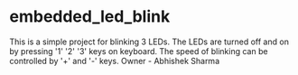 # embedded_led_blink

This is a simple project for blinking 3 LEDs.
The LEDs are turned off and on by pressing '1' '2' '3' keys on keyboard.
The speed of blinking can be controlled by '+' and '-' keys.
Owner - Abhishek Sharma
